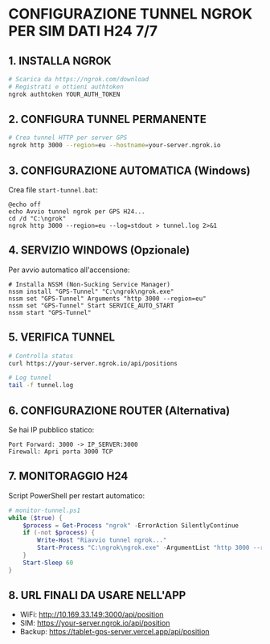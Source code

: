 # CONFIGURAZIONE TUNNEL NGROK PER SIM DATI H24 7/7

## 1. INSTALLA NGROK
```bash
# Scarica da https://ngrok.com/download
# Registrati e ottieni authtoken
ngrok authtoken YOUR_AUTH_TOKEN
```

## 2. CONFIGURA TUNNEL PERMANENTE
```bash
# Crea tunnel HTTP per server GPS
ngrok http 3000 --region=eu --hostname=your-server.ngrok.io
```

## 3. CONFIGURAZIONE AUTOMATICA (Windows)
Crea file `start-tunnel.bat`:
```batch
@echo off
echo Avvio tunnel ngrok per GPS H24...
cd /d "C:\ngrok"
ngrok http 3000 --region=eu --log=stdout > tunnel.log 2>&1
```

## 4. SERVIZIO WINDOWS (Opzionale)
Per avvio automatico all'accensione:
```batch
# Installa NSSM (Non-Sucking Service Manager)
nssm install "GPS-Tunnel" "C:\ngrok\ngrok.exe"
nssm set "GPS-Tunnel" Arguments "http 3000 --region=eu"
nssm set "GPS-Tunnel" Start SERVICE_AUTO_START
nssm start "GPS-Tunnel"
```

## 5. VERIFICA TUNNEL
```bash
# Controlla status
curl https://your-server.ngrok.io/api/positions

# Log tunnel
tail -f tunnel.log
```

## 6. CONFIGURAZIONE ROUTER (Alternativa)
Se hai IP pubblico statico:
```
Port Forward: 3000 -> IP_SERVER:3000
Firewall: Apri porta 3000 TCP
```

## 7. MONITORAGGIO H24
Script PowerShell per restart automatico:
```powershell
# monitor-tunnel.ps1
while ($true) {
    $process = Get-Process "ngrok" -ErrorAction SilentlyContinue
    if (-not $process) {
        Write-Host "Riavvio tunnel ngrok..."
        Start-Process "C:\ngrok\ngrok.exe" -ArgumentList "http 3000 --region=eu"
    }
    Start-Sleep 60
}
```

## 8. URL FINALI DA USARE NELL'APP
- WiFi: http://10.169.33.149:3000/api/position
- SIM: https://your-server.ngrok.io/api/position
- Backup: https://tablet-gps-server.vercel.app/api/position